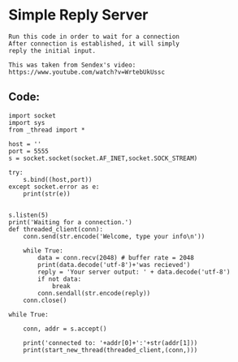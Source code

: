 # Simple Reply Server

    Run this code in order to wait for a connection
    After connection is established, it will simply
    reply the initial input.
    
    This was taken from Sendex's video: 
    https://www.youtube.com/watch?v=WrtebUkUssc
    
## Code:

    import socket
    import sys
    from _thread import *

    host = ''
    port = 5555
    s = socket.socket(socket.AF_INET,socket.SOCK_STREAM)

    try:
        s.bind((host,port))
    except socket.error as e:
        print(str(e))


    s.listen(5)
    print('Waiting for a connection.')
    def threaded_client(conn):
        conn.send(str.encode('Welcome, type your info\n'))

        while True:
            data = conn.recv(2048) # buffer rate = 2048
            print(data.decode('utf-8')+'was recieved')
            reply = 'Your server output: ' + data.decode('utf-8')
            if not data:
                break
            conn.sendall(str.encode(reply))
        conn.close()

    while True:

        conn, addr = s.accept()

        print('connected to: '+addr[0]+':'+str(addr[1]))
        print(start_new_thread(threaded_client,(conn,)))
